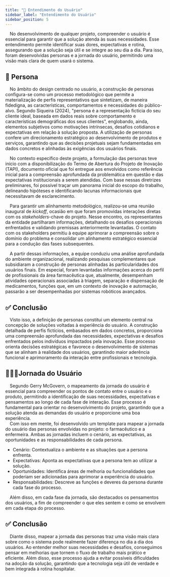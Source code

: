 ```yaml
---
title: "🔎 Entendimento do Usuário"
sidebar_label: "Entendimento do Usuário"
sidebar_position: 5
---
```


&emsp;No desenvolvimento de qualquer projeto, compreender o usuário é essencial para garantir que a solução atenda às suas necessidades. Esse entendimento permite identificar suas dores, expectativas e rotina, assegurando que a solução seja útil e se integre ao seu dia a dia. Para isso, foram desenvolvidas personas e a jornada do usuário, permitindo uma visão mais clara de quem usará o sistema.

## 👥 Persona 

&emsp;No âmbito do design centrado no usuário, a construção de personas configura-se como um processo metodológico que permite a materialização de perfis representativos que sintetizam, de maneira fidedigna, as características, comportamentos e necessidades do público-alvo. Segundo Siqueira (2024), "persona é a representação fictícia do seu cliente ideal, baseada em dados reais sobre comportamento e características demográficas dos seus clientes", englobando, ainda, elementos subjetivos como motivações intrínsecas, desafios cotidianos e expectativas em relação à solução proposta. A utilização de personas confere um direcionamento estratégico ao desenvolvimento de produtos e serviços, garantindo que as decisões projetuais sejam fundamentadas em dados concretos e alinhadas às exigências dos usuários finais.

&emsp;No contexto específico deste projeto, a formulação das personas teve início com a disponibilização do Termo de Abertura do Projeto de Inovação (TAPI), documento oficial que foi entregue aos envolvidos como referência inicial para a compreensão aprofundada da problemática em questão e das expectativas institucionais a serem atendidas. Com base nessas diretrizes preliminares, foi possível traçar um panorama inicial do escopo do trabalho, delineando hipóteses e identificando lacunas informacionais que necessitavam de esclarecimento.

&emsp;Para garantir um alinhamento metodológico, realizou-se uma reunião inaugural de *kickoff*, ocasião em que foram promovidas interações diretas com os *stakeholders*-chave do projeto. Nesse encontro, os representantes da entidade partilharam informações, detalhando os desafios operacionais enfrentados e validando premissas anteriormente levantadas. O contato com os stakeholders permitiu à equipe aprimorar a compreensão sobre o domínio do problema e consolidar um alinhamento estratégico essencial para a condução das fases subsequentes.

&emsp;A partir dessas informações, a equipe conduziu uma análise aprofundada do ambiente organizacional, realizando pesquisas complementares que subsidiaram a construção de personas alinhadas às particularidades dos usuários finais. Em especial, foram levantadas informações acerca do perfil de profissionais da área farmacêutica que, atualmente, desempenham atividades operacionais associadas à triagem, separação e dispensação de medicamentos, funções que, em um contexto de inovação e automação, passarão a ser desempenhadas por sistemas robóticos avançados.

## ✅ Conclusão

&emsp;Visto isso, a definição de personas constitui um elemento central na concepção de soluções voltadas à experiência do usuário. A construção detalhada de perfis fictícios, embasados em dados concretos, proporciona uma compreensão aprofundada das necessidades, expectativas e desafios enfrentados pelos indivíduos impactados pela inovação. Esse processo orienta decisões estratégicas e favorece o desenvolvimento de sistemas que se alinham à realidade dos usuários, garantindo maior aderência funcional e aprimoramento da interação entre profissionais e tecnologia.

## 🚶‍♀️‍➡️Jornada do Usuário

&emsp;Segundo Gerry McGovern, o mapeamento da jornada do usuário é essencial para compreender os pontos de contato entre o usuário e o produto, permitindo a identificação de suas necessidades, expectativas e pensamentos ao longo de cada fase de interação. Esse processo é fundamental para orientar no desenvolvimento do projeto, garantindo que a solução atenda as demandas do usuário e proporcione uma boa experiência.  
&emsp;Com isso em mente, foi desenvolvido um template para mapear a jornada do usuário das personas envolvidas no projeto: o farmacêutico e a enfermeira. Ambas as jornadas incluem o cenário, as expectativas, as oportunidades e as responsabilidades de cada persona.

- Cenário: Contextualiza o ambiente e as situações que a persona enfrenta.
- Expectativas: Aponta as expectativas que a persona tem ao utilizar a solução.
- Oportunidades: Identifica áreas de melhoria ou funcionalidades que poderiam ser adicionadas para aprimorar a experiência do usuário.
- Responsabilidades: Descreve as funções e deveres da persona durante cada fase do processo.

&emsp;Além disso, em cada fase da jornada, são destacados os pensamentos dos usuários, a fim de compreender o que eles sentem e como se envolvem em cada etapa do processo.

## ✅ Conclusão

&emsp;Diante disso, mapear a jornada das personas traz uma visão mais clara sobre como o sistema pode realmente fazer diferença no dia a dia dos usuários. Ao entender melhor suas necessidades e desafios, conseguimos pensar em melhorias que tornem o fluxo de trabalho mais prático e eficiente. Além disso, esse processo ajuda a evitar possíveis dificuldades na adoção da solução, garantindo que a tecnologia seja útil de verdade e bem integrada à rotina hospitalar.
